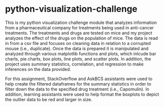 # python-visualization-challenge

This is my python visualization challenge module that analyzes information from a pharmaceutical company for treatments being used in anti-cancer treatments. The treatments and drugs are tested on mice and my project analyzes the effect of the drugs on the population of mice. The data is read in from a csv file and focuses on cleaning data in relation to a corrupted mouse (i.e., duplicate). Once the data is prepared it is manipulated and analyzed through various matplotlib functions and plots, which inlcude bar charts, pie charts, box plots, line plots, and scatter plots. In addition, the project uses summary statistics, correlation, and regression to make inferences on the data provided.

For this assignment, StackOverflow and AskBCS assistants were used to help create the filtered dataframes for the summary statistics in order to filter down the data to the specified drug treatment (i.e., Capomulin). In addition, learning assistants were used to help format the boxplots to depict the outlier data to be red and larger in size.

